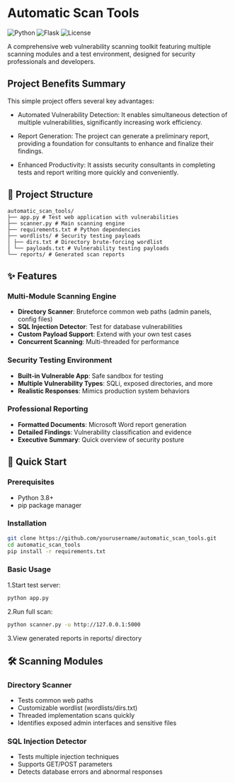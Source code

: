 # Automatic Scan Tools

![Python](https://img.shields.io/badge/python-3.8+-blue.svg)
![Flask](https://img.shields.io/badge/flask-3.0.3-green.svg)
![License](https://img.shields.io/badge/license-MIT-orange.svg)

A comprehensive web vulnerability scanning toolkit featuring multiple scanning modules and a test environment, designed for security professionals and developers.

## Project Benefits Summary
This simple project offers several key advantages:

- Automated Vulnerability Detection: It enables simultaneous detection of multiple vulnerabilities, significantly increasing work efficiency.

- Report Generation: The project can generate a preliminary report, providing a foundation for consultants to enhance and finalize their findings.

- Enhanced Productivity: It assists security consultants in completing tests and report writing more quickly and conveniently.


## 📁 Project Structure
```
automatic_scan_tools/
├── app.py # Test web application with vulnerabilities
├── scanner.py # Main scanning engine
├── requirements.txt # Python dependencies
├── wordlists/ # Security testing payloads
│ ├── dirs.txt # Directory brute-forcing wordlist
│ └── payloads.txt # Vulnerability testing payloads
└── reports/ # Generated scan reports
```


## ✨ Features

### Multi-Module Scanning Engine
- **Directory Scanner**: Bruteforce common web paths (admin panels, config files)
- **SQL Injection Detector**: Test for database vulnerabilities
- **Custom Payload Support**: Extend with your own test cases
- **Concurrent Scanning**: Multi-threaded for performance

### Security Testing Environment
- **Built-in Vulnerable App**: Safe sandbox for testing
- **Multiple Vulnerability Types**: SQLi, exposed directories, and more
- **Realistic Responses**: Mimics production system behaviors

### Professional Reporting
- **Formatted Documents**: Microsoft Word report generation
- **Detailed Findings**: Vulnerability classification and evidence
- **Executive Summary**: Quick overview of security posture

## 🚀 Quick Start

### Prerequisites
- Python 3.8+
- pip package manager

### Installation
```bash
git clone https://github.com/yourusername/automatic_scan_tools.git
cd automatic_scan_tools
pip install -r requirements.txt
```

### Basic Usage
1.Start test server:
```bash
python app.py
```


2.Run full scan:

```bash
python scanner.py -u http://127.0.0.1:5000
```

3.View generated reports in reports/ directory

## 🛠️ Scanning Modules
### Directory Scanner
- Tests common web paths
- Customizable wordlist (wordlists/dirs.txt)
- Threaded implementation scans quickly
- Identifies exposed admin interfaces and sensitive files

### SQL Injection Detector
- Tests multiple injection techniques
- Supports GET/POST parameters
- Detects database errors and abnormal responses
